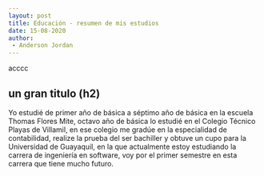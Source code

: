 ```yaml
---
layout: post
title: Educación - resumen de mis estudios 
date: 15-08-2020
author:
 - Anderson Jordan 
---
```

acccc
## un gran titulo (h2)
Yo estudié de primer año de básica a séptimo año de básica en la escuela Thomas Flores Mite, octavo año de básica lo estudié en el Colegio Técnico Playas de Villamil, en ese colegio me gradúe en la especialidad de contabilidad, realize  la prueba del ser bachiller y obtuve un cupo para la Universidad de Guayaquil, en la que actualmente estoy estudiando la carrera de ingeniería en software, voy por el primer semestre en esta carrera que tiene mucho futuro.
